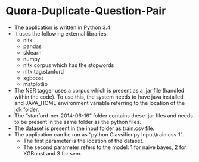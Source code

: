# Quora-Duplicate-Question-Pair
* The application is written in Python 3.4.
* It uses the following external libraries:
  * nltk
  * pandas
  * sklearn
  * numpy
  * nltk.corpus which has the stopwords
  * nltk.tag.stanford
  * xgboost
  * matplotlib
* The NER tagger uses a corpus which is present as a .jar file (handled within the code). To use this, the system needs to have java installed and JAVA_HOME environment variable referring to the location of the jdk folder.
* The “stanford-ner-2014-06-16” folder contains these .jar files and needs to be present in the same folder as the python files.
* The dataset is present in the input folder as train.csv file.
* The application can be run as “python Classifier.py Input\train.csv 1”.
  * The first parameter is the location of the dataset.
  * The second parameter refers to the model: 1 for naïve bayes, 2 for XGBoost and 3 for svm.
